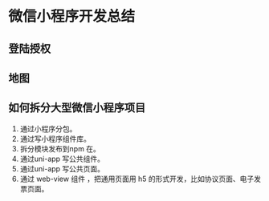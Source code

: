 # 微信小程序开发总结

## 登陆授权

## 地图

## 如何拆分大型微信小程序项目

1. 通过小程序分包。
2. 通过写小程序组件库。
3. 拆分模块发布到npm 在。
4. 通过uni-app 写公共组件。
5. 通过uni-app 写公共页面。
6. 通过 web-view 组件 ，把通用页面用 h5 的形式开发，比如协议页面、电子发票页面。
